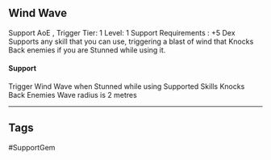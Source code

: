 ## Wind Wave
Support
AoE , Trigger
Tier: 1
Level: 1
Support Requirements : +5 Dex
Supports any skill that you can use, triggering a blast of wind that Knocks Back enemies if you are Stunned while using it.
#### Support
Trigger Wind Wave when Stunned while using Supported Skills
Knocks Back Enemies
Wave radius is 2 metres

---
## Tags
#SupportGem
